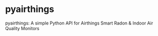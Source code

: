 # pyairthings
pyairthings: A simple Python API for Airthings Smart Radon &amp; Indoor Air Quality Monitors
